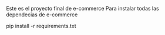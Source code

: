 Este es el proyecto final de e-commerce
Para instalar todas las dependecias de e-commerce

 pip install -r requirements.txt
